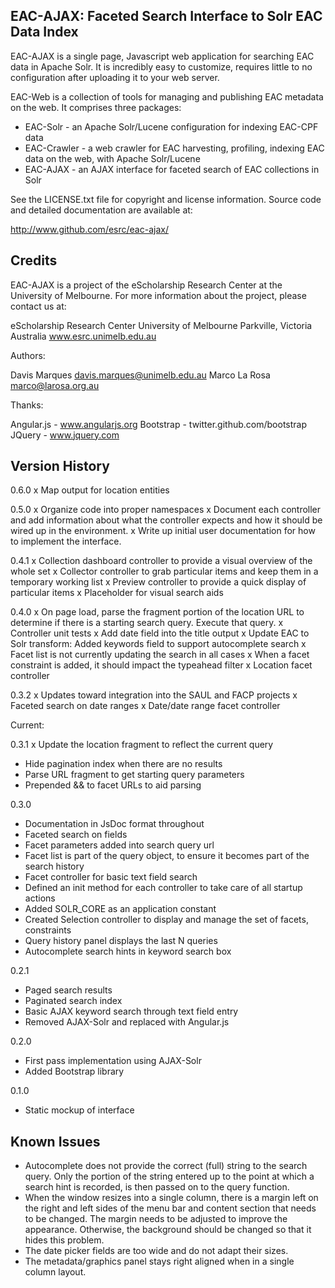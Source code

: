 EAC-AJAX: Faceted Search Interface to Solr EAC Data Index
---------------------------------------------------------

EAC-AJAX is a single page, Javascript web application for searching EAC data in 
Apache Solr. It is incredibly easy to customize, requires little to no 
configuration after uploading it to your web server.

EAC-Web is a collection of tools for managing and publishing EAC metadata on 
the web. It comprises three packages:

* EAC-Solr - an Apache Solr/Lucene configuration for indexing EAC-CPF data
* EAC-Crawler - a web crawler for EAC harvesting, profiling, indexing EAC data 
  on the web, with Apache Solr/Lucene
* EAC-AJAX - an AJAX interface for faceted search of EAC collections in Solr

See the LICENSE.txt file for copyright and license information. Source code 
and detailed documentation are available at:

  http://www.github.com/esrc/eac-ajax/ 

Credits
-------

EAC-AJAX is a project of the eScholarship Research Center at the University of 
Melbourne. For more information about the project, please contact us at:

  eScholarship Research Center
  University of Melbourne
  Parkville, Victoria
  Australia
  www.esrc.unimelb.edu.au

Authors:

  Davis Marques <davis.marques@unimelb.edu.au>
  Marco La Rosa <marco@larosa.org.au>
  
Thanks:

  Angular.js - www.angularjs.org
  Bootstrap - twitter.github.com/bootstrap
  JQuery - www.jquery.com
  

Version History
---------------

0.6.0
x Map output for location entities

0.5.0
x Organize code into proper namespaces
x Document each controller and add information about what the controller 
  expects and how it should be wired up in the environment.
x Write up initial user documentation for how to implement the interface.

0.4.1
x Collection dashboard controller to provide a visual overview of the whole set
x Collector controller to grab particular items and keep them in a temporary 
  working list
x Preview controller to provide a quick display of particular items
x Placeholder for visual search aids

0.4.0
x On page load, parse the fragment portion of the location URL to determine
   if there is a starting search query.  Execute that query.
x Controller unit tests
x Add date field into the title output
x Update EAC to Solr transform: Added keywords field to support autocomplete 
  search
x Facet list is not currently updating the search in all cases
x When a facet constraint is added, it should impact the typeahead filter
x Location facet controller

0.3.2
x Updates toward integration into the SAUL and FACP projects
x Faceted search on date ranges
x Date/date range facet controller

Current:

0.3.1
x Update the location fragment to reflect the current query
- Hide pagination index when there are no results
- Parse URL fragment to get starting query parameters
- Prepended && to facet URLs to aid parsing

0.3.0 
- Documentation in JsDoc format throughout
- Faceted search on fields
- Facet parameters added into search query url
- Facet list is part of the query object, to ensure it becomes part of the 
  search history
- Facet controller for basic text field search
- Defined an init method for each controller to take care of all startup 
  actions
- Added SOLR_CORE as an application constant
- Created Selection controller to display and manage the set of facets, 
  constraints
- Query history panel displays the last N queries
- Autocomplete search hints in keyword search box

0.2.1
- Paged search results
- Paginated search index
- Basic AJAX keyword search through text field entry
- Removed AJAX-Solr and replaced with Angular.js

0.2.0
- First pass implementation using AJAX-Solr
- Added Bootstrap library

0.1.0
- Static mockup of interface


Known Issues
------------

- Autocomplete does not provide the correct (full) string to the search query.
  Only the portion of the string entered up to the point at which a search 
  hint is recorded, is then passed on to the query function.
- When the window resizes into a single column, there is a margin left on the
  right and left sides of the menu bar and content section that needs to be 
  changed.  The margin needs to be adjusted to improve the appearance.
  Otherwise, the background should be changed so that it hides this problem.
- The date picker fields are too wide and do not adapt their sizes.
- The metadata/graphics panel stays right aligned when in a single column
  layout.
